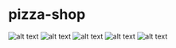 # pizza-shop

![alt text](![image](https://github.com/andreib04/pizza-shop/assets/114991182/9bb8e797-29e5-4d9f-8597-5e3882baa985))
![alt text](![image](https://github.com/andreib04/pizza-shop/assets/114991182/b6509a51-2233-4cf2-8996-e9d6d9a7bea0))
![alt text](![image](https://github.com/andreib04/pizza-shop/assets/114991182/16970647-146a-43ea-96df-dd603bcf352b))
![alt text](![image](https://github.com/andreib04/pizza-shop/assets/114991182/7f110e20-55b5-4c8e-a955-d6cd618ba13e))
![alt text](![image](https://github.com/andreib04/pizza-shop/assets/114991182/ccd9e079-2091-4d26-8144-1b0ef3f30f6b))
